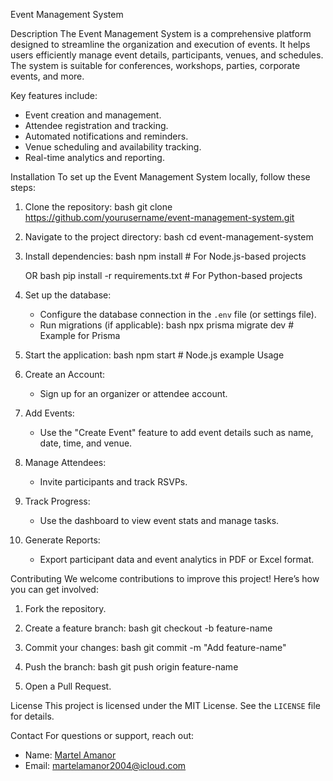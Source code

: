 Event Management System

Description
The Event Management System is a comprehensive platform designed to streamline the organization and execution of events. It helps users efficiently manage event details, participants, venues, and schedules. The system is suitable for conferences, workshops, parties, corporate events, and more.

Key features include:
- Event creation and management.
- Attendee registration and tracking.
- Automated notifications and reminders.
- Venue scheduling and availability tracking.
- Real-time analytics and reporting.

Installation
To set up the Event Management System locally, follow these steps:

1. Clone the repository:
   bash
   git clone https://github.com/yourusername/event-management-system.git
   
2. Navigate to the project directory:
   bash
   cd event-management-system
3. Install dependencies:
   bash
   npm install  # For Node.js-based projects
   
   OR
   bash
   pip install -r requirements.txt  # For Python-based projects
   
4. Set up the database:
   - Configure the database connection in the `.env` file (or settings file).
   - Run migrations (if applicable):
     bash
     npx prisma migrate dev  # Example for Prisma
     
5. Start the application:
   bash
   npm start  # Node.js example
 Usage
1. Create an Account:
   - Sign up for an organizer or attendee account.
2. Add Events:
   - Use the "Create Event" feature to add event details such as name, date, time, and venue.
3. Manage Attendees:
   - Invite participants and track RSVPs.
4. Track Progress:
   - Use the dashboard to view event stats and manage tasks.
5. Generate Reports:
   - Export participant data and event analytics in PDF or Excel format.

Contributing
We welcome contributions to improve this project! Here’s how you can get involved:
1. Fork the repository.
2. Create a feature branch:
   bash
   git checkout -b feature-name
   
3. Commit your changes:
   bash
   git commit -m "Add feature-name"
   
4. Push the branch:
   bash
   git push origin feature-name
   
5. Open a Pull Request.

License
This project is licensed under the MIT License. See the `LICENSE` file for details.

Contact
For questions or support, reach out:
- Name: [Martel Amanor](https://github.com/martel-blip)
- Email: martelamanor2004@icloud.com
